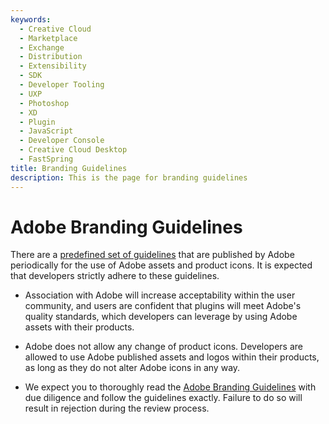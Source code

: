 ```yaml
---
keywords:
  - Creative Cloud
  - Marketplace
  - Exchange
  - Distribution
  - Extensibility
  - SDK
  - Developer Tooling
  - UXP
  - Photoshop
  - XD
  - Plugin
  - JavaScript
  - Developer Console
  - Creative Cloud Desktop
  - FastSpring
title: Branding Guidelines
description: This is the page for branding guidelines
---
```


# Adobe Branding Guidelines

There are a [predefined set of guidelines](https://www.adobe.com/go/cc_brand_guidelines) that are published by Adobe periodically for the use of Adobe assets and product icons. It is expected that developers strictly adhere to these guidelines.

- Association with Adobe will increase acceptability within the user community, and users are confident that plugins will meet Adobe's quality standards, which developers can leverage by using Adobe assets with their products.

- Adobe does not allow any change of product icons. Developers are allowed to use Adobe published assets and logos within their products, as long as they do not alter Adobe icons in any way.

- We expect you to thoroughly read the [Adobe Branding Guidelines](https://www.adobe.com/go/cc_brand_guidelines) with due diligence and follow the guidelines exactly. Failure to do so will result in rejection during the review process.

